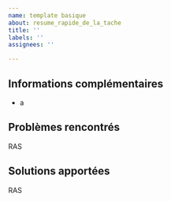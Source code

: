 ```yaml
---
name: template basique
about: resume_rapide_de_la_tache
title: ''
labels: ''
assignees: ''

---
```


## Informations complémentaires
 - a

## Problèmes rencontrés
RAS

## Solutions apportées
RAS
